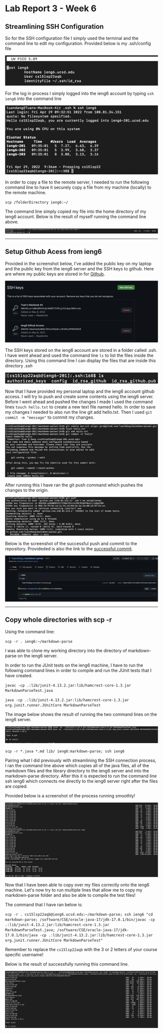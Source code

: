 # Lab Report 3 - Week 6

## Streamlining SSH Configuration

 So for the SSH configuration file I simply used the terminal and the command line to edit my configuration. Provided below is my .ssh/config file 

![Image](/Images/sshconfigfile.png)

For the log in process I simply logged into the ieng6 account by typing `ssh ieng6` into the command line

![Image](/Images/LoggedInUsingSSHieng6.png)


In order to copy a file to the remote server, I needed to run the following command line to have it securely copy a file from my machine (locally) to the remote machine. 

`scp /folderDirectory ieng6:~/`

The command line simply copied my file into the home directory of my ieng6 account. Below is the result of myself running the command line above. 

![Image](/Images/SCPFileToRemote.png)

___

## Setup Github Acess from ieng6

Provided in the screenshot below, I've added the public key on my laptop and the public key from the ieng6 server and the SSH keys to github.
Here are where my public keys are stored in for [Github](github.com).

![Image](/Images/SSHKeyStoredGithub.png)


The SSH keys stored on the ieng6 account are stored in a folder called .ssh. I have went ahead and used the command line `ls` to list the files inside the directory. Using this command line I can display the files that are inside this directory *.ssh*

![Image](/Images/SSHKeysOnIeng6.png)

Now that I have provided my personal laptop and the ieng6 account github access. I will try to push and create some contents using the ieng6 server. Before I went ahead and pushed the changes I made I used the command lines `touch hello.txt` to create a new text file named hello. In order to save my changes I needed to also run the line git add hello.txt. Then I used `git commit -m "message"` to commit my changes. 

![Image](/Images/GitPushing.png)

After running this I have ran the git push command which pushes the changes to the origin.

![Image](/Images/SuccessfulGitPush.png)

Below is the screenshot of the successful push and commit to the repository. Provideded is also the link to the [successful commit](https://github.com/TuannDang/markdown-parser/commit/968b4fd9b267591dd80222df659e4bc8ee31a941).

![Image](/Images/PushChanges.png)

___
## Copy whole directories with scp -r


Using the command line:

`scp -r . ieng6:~/markdown-parse` 

I was able to clone my working directory into the directory of markdown-parse on the ieng6 server.

In order to run the JUnit tests on the ieng6 machine, I have to run the following command lines in order to compile and run the JUnit tests that I have created.

`javac -cp .:lib/junit-4.13.2.jar:lib/hamcrest-core-1.3.jar MarkdownParseTest.java`

`java -cp .:lib/junit-4.13.2.jar:lib/hamcrest-core-1.3.jar org.junit.runner.JUnitCore MarkdownParseTest`

The image below shows the result of running the two command lines on the ieng6 server.

![Image](/Images/runningJUnit.png)


`scp -r *.java *.md lib/ ieng6:markdown-parse; ssh ieng6`



Pairing what I did previously with streamlining the SSH connection process, I ran the command line above which copies all of the java files, all of the markdown files and the library directory to the ieng6 server and into the markdown-parse directory. After this it is expected to run the command line ssh ieng6 which connects me directly to the ieng6 server right after the files are copied.

Provided below is a screenshot of the process running smoothly!

![Image](/Images/multipleCmds.png)

Now that I have been able to copy over my files correctly onto the ieng6 machine. Let's now try to run multiple lines that allow me to copy my markdown-parse folder and also be able to compile the test files!

The command that I have ran below is:

`scp -r . cs15lsp22aqb@ieng6.ucsd.edu:~/markdown-parse; ssh ieng6 "cd markdown-parse; /software/CSE/oracle-java-17/jdk-17.0.1/bin/javac -cp .:lib/junit-4.13.2.jar:lib/hamcrest-core-1.3.jar MarkdownParseTest.java; /software/CSE/oracle-java-17/jdk-17.0.1/bin/java -cp .:lib/junit-4.13.2.jar:lib/hamcrest-core-1.3.jar org.junit.runner.JUnitCore MarkdownParseTest"`

Remember to replace the `cs15lsp22aqb` with the 3 or 2 letters of your course specific username!

Below is the result of successfully running this command line. 

![Image](/Images/RunningMultipleCommandsWithSCPandSSH.png)



